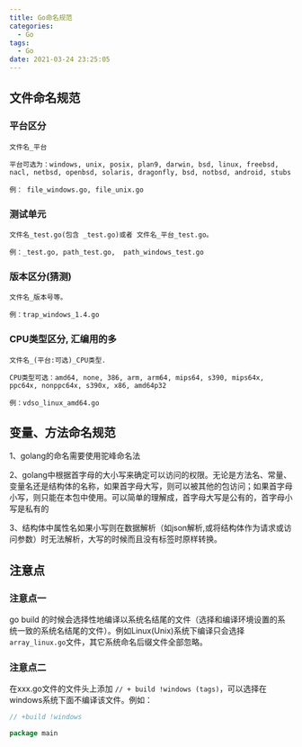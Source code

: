 ```yaml
---
title: Go命名规范
categories:
  - Go
tags:
  - Go
date: 2021-03-24 23:25:05
---
```


## 文件命名规范

### 平台区分

```text
文件名_平台

平台可选为：windows, unix, posix, plan9, darwin, bsd, linux, freebsd, nacl, netbsd, openbsd, solaris, dragonfly, bsd, notbsd, android, stubs

例： file_windows.go, file_unix.go
```

### 测试单元

```text
文件名_test.go(包含 _test.go)或者 文件名_平台_test.go。

例：_test.go, path_test.go,  path_windows_test.go
```

### 版本区分(猜测)

```text
文件名_版本号等。

例：trap_windows_1.4.go
```

### CPU类型区分, 汇编用的多

```text
文件名_(平台:可选)_CPU类型.

CPU类型可选：amd64, none, 386, arm, arm64, mips64, s390, mips64x, ppc64x, nonppc64x, s390x, x86, amd64p32

例：vdso_linux_amd64.go
```

## 变量、方法命名规范

1、golang的命名需要使用驼峰命名法

2、golang中根据首字母的大小写来确定可以访问的权限。无论是方法名、常量、变量名还是结构体的名称，如果首字母大写，则可以被其他的包访问；如果首字母小写，则只能在本包中使用。可以简单的理解成，首字母大写是公有的，首字母小写是私有的

3、结构体中属性名如果小写则在数据解析（如json解析,或将结构体作为请求或访问参数）时无法解析，大写的时候而且没有标签时原样转换。

## 注意点

### 注意点一

go build 的时候会选择性地编译以系统名结尾的文件（选择和编译环境设置的系统一致的系统名结尾的文件）。例如Linux(Unix)系统下编译只会选择`array_linux.go`文件，其它系统命名后缀文件全部忽略。

###  注意点二

在xxx.go文件的文件头上添加 `// + build !windows (tags)`，可以选择在windows系统下面不编译该文件。例如：

```go
// +build !windows

package main
```